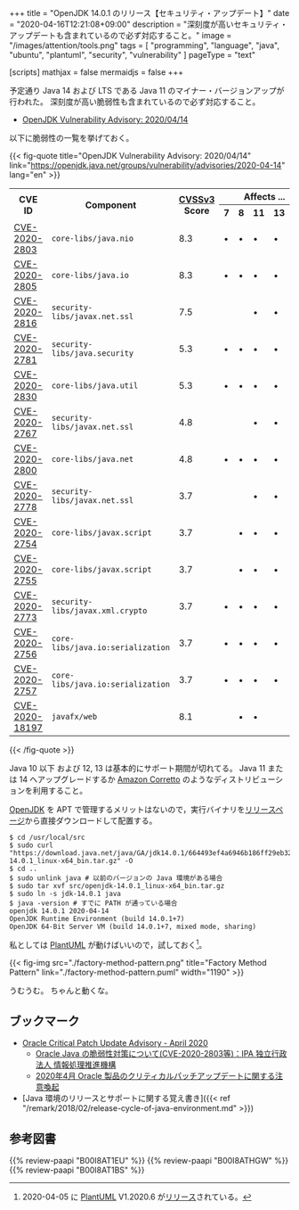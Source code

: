 +++
title = "OpenJDK 14.0.1 のリリース【セキュリティ・アップデート】"
date =  "2020-04-16T12:21:08+09:00"
description = "深刻度が高いセキュリティ・アップデートも含まれているので必ず対応すること。"
image = "/images/attention/tools.png"
tags  = [ "programming", "language", "java", "ubuntu", "plantuml", "security", "vulnerability" ]
pageType = "text"

[scripts]
  mathjax = false
  mermaidjs = false
+++

予定通り Java 14 および LTS である Java 11 のマイナー・バージョンアップが行われた。
深刻度が高い脆弱性も含まれているので必ず対応すること。

- [OpenJDK Vulnerability Advisory: 2020/04/14](https://openjdk.java.net/groups/vulnerability/advisories/2020-04-14)

以下に脆弱性の一覧を挙げておく。

{{< fig-quote title="OpenJDK Vulnerability Advisory: 2020/04/14" link="https://openjdk.java.net/groups/vulnerability/advisories/2020-04-14" lang="en" >}}
<table class="risk-matrix center smaller" summary="Risk matrix">
<tr>
<th rowspan="2">CVE ID</th>
<th rowspan="2">Component</th>
<th rowspan="2"><a href="https://www.first.org/cvss/">CVSSv3</a><br>Score</th>
<th colspan="5">Affects ...</th>
</tr>
<tr>
<th>7</th>
<th>8</th>
<th>11</th>
<th>13</th>
<th>14</th>
</tr>

<tr>
<td style="text-align:left;"><a href="https://nvd.nist.gov/vuln/detail/CVE-2020-2803">CVE-2020-2803</a></td>
<td style="text-align:left;"><code>core-libs/java.nio</code></td>
<td>8.3</td>
<td>&#8226;</td>
<td>&#8226;</td>
<td>&#8226;</td>
<td>&#8226;</td>
<td>&#8226;</td>
</tr>

<tr>
<td style="text-align:left;"><a href="https://nvd.nist.gov/vuln/detail/CVE-2020-2805">CVE-2020-2805</a></td>
<td style="text-align:left;"><code>core-libs/java.io</code></td>
<td>8.3</td>
<td>&#8226;</td>
<td>&#8226;</td>
<td>&#8226;</td>
<td>&#8226;</td>
<td>&#8226;</td>
</tr>

<tr>
<td style="text-align:left;"><a href="https://nvd.nist.gov/vuln/detail/CVE-2020-2816">CVE-2020-2816</a></td>
<td style="text-align:left;"><code>security-libs/javax.net.ssl</code></td>
<td>7.5</td>
<td>&nbsp;</td>
<td>&nbsp;</td>
<td>&#8226;</td>
<td>&#8226;</td>
<td>&#8226;</td>
</tr>

<tr>
<td style="text-align:left;"><a href="https://nvd.nist.gov/vuln/detail/CVE-2020-2781">CVE-2020-2781</a></td>
<td style="text-align:left;"><code>security-libs/java.security</code></td>
<td>5.3</td>
<td>&#8226;</td>
<td>&#8226;</td>
<td>&#8226;</td>
<td>&#8226;</td>
<td>&#8226;</td>
</tr>

<tr>
<td style="text-align:left;"><a href="https://nvd.nist.gov/vuln/detail/CVE-2020-2830">CVE-2020-2830</a></td>
<td style="text-align:left;"><code>core-libs/java.util</code></td>
<td>5.3</td>
<td>&#8226;</td>
<td>&#8226;</td>
<td>&#8226;</td>
<td>&#8226;</td>
<td>&#8226;</td>
</tr>

<tr>
<td style="text-align:left;"><a href="https://nvd.nist.gov/vuln/detail/CVE-2020-2767">CVE-2020-2767</a></td>
<td style="text-align:left;"><code>security-libs/javax.net.ssl</code></td>
<td>4.8</td>
<td>&nbsp;</td>
<td>&nbsp;</td>
<td>&#8226;</td>
<td>&#8226;</td>
<td>&#8226;</td>
</tr>

<tr>
<td style="text-align:left;"><a href="https://nvd.nist.gov/vuln/detail/CVE-2020-2800">CVE-2020-2800</a></td>
<td style="text-align:left;"><code>core-libs/java.net</code></td>
<td>4.8</td>
<td>&#8226;</td>
<td>&#8226;</td>
<td>&#8226;</td>
<td>&#8226;</td>
<td>&#8226;</td>
</tr>

<tr>
<td style="text-align:left;"><a href="https://nvd.nist.gov/vuln/detail/CVE-2020-2778">CVE-2020-2778</a></td>
<td style="text-align:left;"><code>security-libs/javax.net.ssl</code></td>
<td>3.7</td>
<td>&nbsp;</td>
<td>&nbsp;</td>
<td>&#8226;</td>
<td>&#8226;</td>
<td>&#8226;</td>
</tr>

<tr>
<td style="text-align:left;"><a href="https://nvd.nist.gov/vuln/detail/CVE-2020-2754">CVE-2020-2754</a></td>
<td style="text-align:left;"><code>core-libs/javax.script</code></td>
<td>3.7</td>
<td>&nbsp;</td>
<td>&#8226;</td>
<td>&#8226;</td>
<td>&#8226;</td>
<td>&#8226;</td>
</tr>

<tr>
<td style="text-align:left;"><a href="https://nvd.nist.gov/vuln/detail/CVE-2020-2755">CVE-2020-2755</a></td>
<td style="text-align:left;"><code>core-libs/javax.script</code></td>
<td>3.7</td>
<td>&nbsp;</td>
<td>&#8226;</td>
<td>&#8226;</td>
<td>&#8226;</td>
<td>&#8226;</td>
</tr>

<tr>
<td style="text-align:left;"><a href="https://nvd.nist.gov/vuln/detail/CVE-2020-2773">CVE-2020-2773</a></td>
<td style="text-align:left;"><code>security-libs/javax.xml.crypto</code></td>
<td>3.7</td>
<td>&#8226;</td>
<td>&#8226;</td>
<td>&#8226;</td>
<td>&#8226;</td>
<td>&#8226;</td>
</tr>

<tr>
<td style="text-align:left;"><a href="https://nvd.nist.gov/vuln/detail/CVE-2020-2756">CVE-2020-2756</a></td>
<td style="text-align:left;"><code>core-libs/java.io:serialization</code></td>
<td>3.7</td>
<td>&#8226;</td>
<td>&#8226;</td>
<td>&#8226;</td>
<td>&#8226;</td>
<td>&#8226;</td>
</tr>

<tr>
<td style="text-align:left;"><a href="https://nvd.nist.gov/vuln/detail/CVE-2020-2757">CVE-2020-2757</a></td>
<td style="text-align:left;"><code>core-libs/java.io:serialization</code></td>
<td>3.7</td>
<td>&#8226;</td>
<td>&#8226;</td>
<td>&#8226;</td>
<td>&#8226;</td>
<td>&#8226;</td>
</tr>

<tr>
<td style="text-align:left;"><a href="https://nvd.nist.gov/vuln/detail/CVE-2020-18197">CVE-2020-18197</a></td>
<td style="text-align:left;"><code>javafx/web</code></td>
<td>8.1</td>
<td>&nbsp;</td>
<td>&#8226;</td>
<td>&#8226;</td>
<td>&nbsp;</td>
<td>&#8226;</td>
</tr>

</table>
{{< /fig-quote >}}

Java 10 以下 および 12, 13 は基本的にサポート期間が切れてる。
Java 11 または 14 へアップグレードするか [Amazon Corretto](https://aws.amazon.com/jp/corretto/) のようなディストリビューションを利用すること。

[OpenJDK] を APT で管理するメリットはないので，実行バイナリを[リリースページ](https://jdk.java.net/14/)から直接ダウンロードして配置する。

```text
$ cd /usr/local/src
$ sudo curl "https://download.java.net/java/GA/jdk14.0.1/664493ef4a6946b186ff29eb326336a2/7/GPL/openjdk-14.0.1_linux-x64_bin.tar.gz" -O
$ cd ..
$ sudo unlink java # 以前のバージョンの Java 環境がある場合
$ sudo tar xvf src/openjdk-14.0.1_linux-x64_bin.tar.gz
$ sudo ln -s jdk-14.0.1 java
$ java -version # すでに PATH が通っている場合
openjdk 14.0.1 2020-04-14
OpenJDK Runtime Environment (build 14.0.1+7)
OpenJDK 64-Bit Server VM (build 14.0.1+7, mixed mode, sharing)
```

私としては [PlantUML] が動けばいいので，試しておく[^puml1]。

[^puml1]: 2020-04-05 に [PlantUML] V1.2020.6 が[リリース](http://plantuml.com/ja/changes)されている。

{{< fig-img src="./factory-method-pattern.png" title="Factory Method Pattern" link="./factory-method-pattern.puml" width="1190" >}}

うむうむ。
ちゃんと動くな。

## ブックマーク

- [Oracle Critical Patch Update Advisory - April 2020](https://www.oracle.com/security-alerts/cpuapr2020.html)
    - [Oracle Java の脆弱性対策について(CVE-2020-2803等)：IPA 独立行政法人 情報処理推進機構](https://www.ipa.go.jp/security/ciadr/vul/20200415-jre.html)
    - [2020年4月 Oracle 製品のクリティカルパッチアップデートに関する注意喚起](https://www.jpcert.or.jp/at/2020/at200017.html)
- [Java 環境のリリースとサポートに関する覚え書き]({{< ref "/remark/2018/02/release-cycle-of-java-environment.md" >}})

[OpenJDK]: http://openjdk.java.net/
[Ubuntu]: https://www.ubuntu.com/ "The leading operating system for PCs, IoT devices, servers and the cloud | Ubuntu"
[PlantUML]: http://plantuml.com/ "Open-source tool that uses simple textual descriptions to draw UML diagrams."

## 参考図書

{{% review-paapi "B00I8AT1EU" %}} <!-- Java言語で学ぶリファクタリング入門 -->
{{% review-paapi "B00I8ATHGW" %}} <!-- 増補改訂版 Java言語で学ぶデザインパターン入門 -->
{{% review-paapi "B00I8AT1BS" %}} <!-- Java言語で学ぶデザインパターン入門 マルチスレッド編 -->
